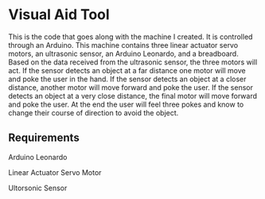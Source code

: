 # Visual Aid Tool

This is the code that goes along with the machine I created. It is controlled through an Arduino. This machine contains three linear actuator servo motors, an ultrasonic sensor, an Arduino Leonardo, and a breadboard. Based on the data received from the ultrasonic sensor, the three motors will act. If the sensor detects an object at a far distance one motor will move and poke the user in the hand. If the sensor detects an object at a closer distance, another motor will move forward and poke the user. If the sensor detects an object at a very close distance, the final motor will move forward and poke the user. At the end the user will feel three pokes and know to change their course of direction to avoid the object.

## Requirements

<p>Arduino Leonardo</p>
<p>Linear Actuator Servo Motor</p>
<p>Ultorsonic Sensor</p>
